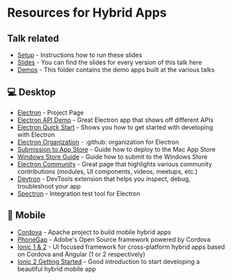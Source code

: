 # Resources for Hybrid Apps

## Talk related
- [Setup](README.md) - Instructions how to run these slides
- [Slides](/slides) - You can find the slides for every version of this talk here
- [Demos](/demos) - This folder contains the demo apps built at the various talks

## :computer: Desktop

- [Electron](http://electron.atom.io/) - Project Page
- [Electron API Demo](https://github.com/electron/electron-api-demos) - Great Electron app that shows off different APIs
- [Electron Quick Start](http://electron.atom.io/docs/tutorial/quick-start/) - Shows you how to get started with developing with Electron
- [Electron Organization](https://github.com/electron) - :github: organization for Electron
- [Submission to App Store](http://electron.atom.io/docs/tutorial/mac-app-store-submission-guide/) - Guide how to deploy to the Mac App Store
- [Windows Store Guide](http://electron.atom.io/docs/tutorial/windows-store-guide/) - Guide how to submit to the Windows Store
- [Electron Community](http://electron.atom.io/community/) - Great page that highlights various community contributions (modules, UI components, videos, meetups, etc.)
- [Devtron](http://electron.atom.io/devtron) - DevTools extension that helps you inspect, debug, troubleshoot your app
- [Spectron](http://electron.atom.io/spectron/) - Integration test tool for Electron 

## :iphone: Mobile

- [Cordova](https://cordova.apache.org/) - Apache project to build mobile hybrid apps
- [PhoneGap](http://phonegap.com/) - Adobe's Open Source framework powered by Cordova
- [Ionic 1 & 2](http://ionicframework.com/) - UI focused framework for cross-platform hybrid apps based on Cordova and Angular (1 or 2 respectively)
- [Ionic 2 Getting Started](http://ionicframework.com/docs/v2/getting-started/) - Good introduction to start developing a beautiful hybrid mobile app
